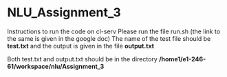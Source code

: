 # NLU_Assignment_3
Instructions to run the code on cl-serv
Please run the file run.sh (the link to the same is given in the google doc)
The name of the test file should be <b>test.txt</b> and the output is given in the file <b>output.txt</b>

Both test.txt and output.txt should be in the directory <b>/home1/e1-246-61/workspace/nlu/Assignment_3</b>
